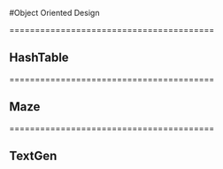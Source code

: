 #Object Oriented Design

========================================
<h2>HashTable</h2>

========================================
<h2>Maze</h2>

========================================
<h2>TextGen</h2>

